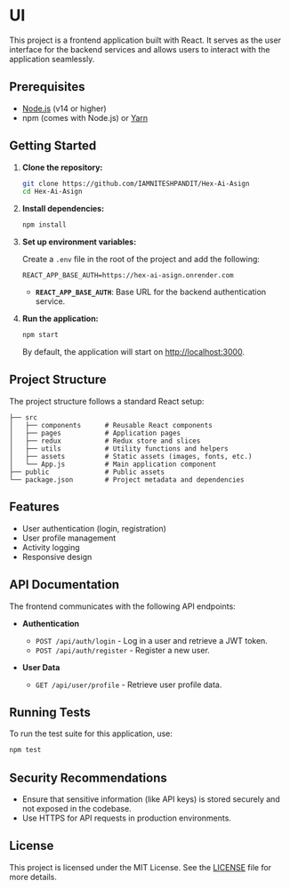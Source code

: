 # UI

This project is a frontend application built with React. It serves as the user interface for the backend services and allows users to interact with the application seamlessly.

## Prerequisites

- [Node.js](https://nodejs.org/) (v14 or higher)
- npm (comes with Node.js) or [Yarn](https://yarnpkg.com/)

## Getting Started

1. **Clone the repository:**

   ```bash
   git clone https://github.com/IAMNITESHPANDIT/Hex-Ai-Asign
   cd Hex-Ai-Asign
   ```

2. **Install dependencies:**

   ```bash
   npm install
   ```

3. **Set up environment variables:**

   Create a `.env` file in the root of the project and add the following:

   ```plaintext
   REACT_APP_BASE_AUTH=https://hex-ai-asign.onrender.com
   ```

   - **`REACT_APP_BASE_AUTH`**: Base URL for the backend authentication service.

4. **Run the application:**

   ```bash
   npm start
   ```

   By default, the application will start on [http://localhost:3000](http://localhost:3000).

## Project Structure

The project structure follows a standard React setup:

```plaintext
├── src
│   ├── components      # Reusable React components
│   ├── pages           # Application pages
│   ├── redux           # Redux store and slices
│   ├── utils           # Utility functions and helpers
│   ├── assets          # Static assets (images, fonts, etc.)
│   └── App.js          # Main application component
├── public              # Public assets
└── package.json        # Project metadata and dependencies
```

## Features

- User authentication (login, registration)
- User profile management
- Activity logging
- Responsive design

## API Documentation

The frontend communicates with the following API endpoints:

- **Authentication**

  - `POST /api/auth/login` - Log in a user and retrieve a JWT token.
  - `POST /api/auth/register` - Register a new user.

- **User Data**
  - `GET /api/user/profile` - Retrieve user profile data.

## Running Tests

To run the test suite for this application, use:

```bash
npm test
```

## Security Recommendations

- Ensure that sensitive information (like API keys) is stored securely and not exposed in the codebase.
- Use HTTPS for API requests in production environments.

## License

This project is licensed under the MIT License. See the [LICENSE](LICENSE) file for more details.
